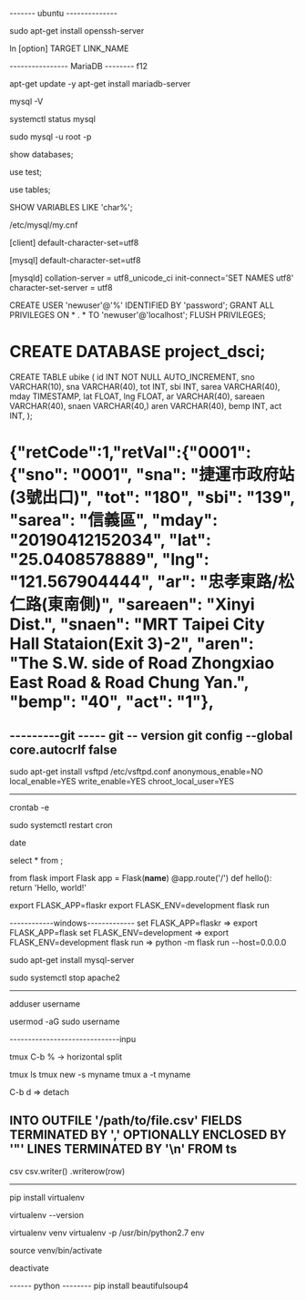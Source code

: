 ------- ubuntu --------------

sudo apt-get install openssh-server

ln [option] TARGET LINK_NAME

---------------- MariaDB --------
f12

apt-get update -y
apt-get install mariadb-server

mysql -V

systemctl status mysql

sudo mysql -u root -p

show databases;

use test;

use tables;


SHOW VARIABLES LIKE  'char%';

/etc/mysql/my.cnf

[client]
default-character-set=utf8

[mysql]
default-character-set=utf8


[mysqld]
collation-server = utf8_unicode_ci
init-connect='SET NAMES utf8'
character-set-server = utf8

CREATE USER 'newuser'@'%' IDENTIFIED BY 'password';
GRANT ALL PRIVILEGES ON * . * TO 'newuser'@'localhost';
FLUSH PRIVILEGES;

# CREATE DATABASE project_dsci;
CREATE TABLE ubike (
     id INT NOT NULL AUTO_INCREMENT,
     sno VARCHAR(10),
     sna VARCHAR(40),
     tot INT,
     sbi INT,
     sarea VARCHAR(40),
     mday TIMESTAMP,
     lat FLOAT,
     lng FLOAT,
     ar VARCHAR(40),
     sareaen VARCHAR(40),
     snaen VARCHAR(40,)
     aren VARCHAR(40),
    bemp INT,
     act INT,
);

# {"retCode":1,"retVal":{"0001":{"sno": "0001", "sna": "捷運市政府站(3號出口)", "tot": "180", "sbi": "139", "sarea": "信義區", "mday": "20190412152034", "lat": "25.0408578889", "lng": "121.567904444", "ar": "忠孝東路/松仁路(東南側)", "sareaen": "Xinyi Dist.", "snaen": "MRT Taipei City Hall Stataion(Exit 3)-2", "aren": "The S.W. side of Road Zhongxiao East Road & Road Chung Yan.", "bemp": "40", "act": "1"},


---------git -----
git -- version
git config --global core.autocrlf false
---------------------------------

sudo apt-get install vsftpd
/etc/vsftpd.conf
anonymous_enable=NO
local_enable=YES
write_enable=YES
chroot_local_user=YES

----------------------------------

crontab -e

sudo systemctl restart cron

date

select * from  ;


from flask import Flask
app = Flask(__name__)
@app.route('/')
def hello():
    return 'Hello, world!'

export FLASK_APP=flaskr
export FLASK_ENV=development
flask run

------------windows-------------
set FLASK_APP=flaskr   => export FLASK_APP=flask
set FLASK_ENV=development => export FLASK_ENV=development
flask run   => python -m flask run --host=0.0.0.0





sudo apt-get install mysql-server




sudo systemctl stop apache2

----------------------------

adduser username

usermod -aG sudo username

------------------------------inpu

tmux
C-b % -> horizontal split

tmux ls
tmux new -s myname
tmux a -t myname

C-b d => detach

INTO OUTFILE '/path/to/file.csv'
FIELDS TERMINATED BY ',' OPTIONALLY ENCLOSED BY '"'
LINES TERMINATED BY '\n'
FROM ts
----------
csv
csv.writer()
.writerow(row)

------------------------------------------
pip install virtualenv

virtualenv --version

virtualenv venv
virtualenv -p /usr/bin/python2.7 env

source venv/bin/activate

deactivate

------ python --------
pip install beautifulsoup4